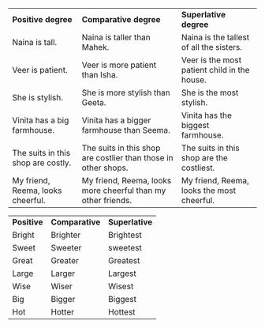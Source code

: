
|   |   |   |
|---|---|---|
|**Positive degree**|**Comparative degree**|**Superlative degree**|
|Naina is tall.|Naina is taller than Mahek.|Naina is the tallest of all the sisters.|
|Veer is patient.|Veer is more patient than Isha.|Veer is the most patient child in the house.|
|She is stylish.|She is more stylish than Geeta.|She is the most stylish.|
|Vinita has a big farmhouse.|Vinita has a bigger farmhouse than Seema.|Vinita has the biggest farmhouse.|
|The suits in this shop are costly.|The suits in this shop are costlier than those in other shops.|The suits in this shop are the costliest.|
|My friend, Reema, looks cheerful.|My friend, Reema, looks more cheerful than my other friends.|My friend, Reema, looks the most cheerful.|

|   |   |   |
|---|---|---|
|**Positive**|**Comparative**|**Superlative**|
|Bright|Brighter|Brightest|
|Sweet|Sweeter|sweetest|
|Great|Greater|Greatest|
|Large|Larger|Largest|
|Wise|Wiser|Wisest|
|Big|Bigger|Biggest|
|Hot|Hotter|Hottest|